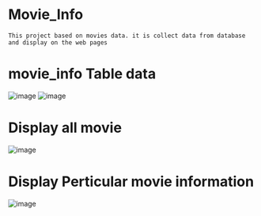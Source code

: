 # Movie_Info
`This project based on movies data. it is collect data from database and display on the web pages`
# movie_info Table data
![image](https://github.com/balupawar/Movie_Info/assets/57836867/1dfa077d-3707-4a5d-854d-ff8cb92e95a0)
![image](https://github.com/balupawar/Movie_Info/assets/57836867/bf1d23d0-16ad-4d63-8631-41b56e368ce4)

# Display all movie 
![image](https://github.com/balupawar/Movie_Info/assets/57836867/be3bf9f6-6ba6-401d-974b-7df3b3f84d19)


# Display Perticular movie information
![image](https://github.com/balupawar/Movie_Info/assets/57836867/16932f32-fe97-4496-aaec-58c4b2119ba7)
